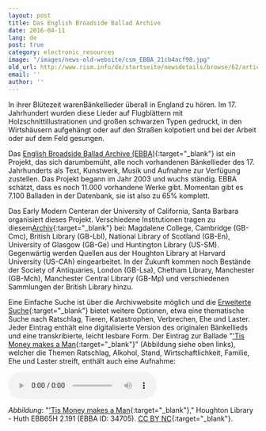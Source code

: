 ```yaml
---
layout: post
title: Das English Broadside Ballad Archive
date: 2016-04-11
lang: de
post: true
category: electronic_resources
image: "/images/news-old-website/csm_EBBA_21cb4acf98.jpg"
old_url: http://www.rism.info/de/startseite/newsdetails/browse/62/article/64/the-english-broadside-ballad-archive.html
email: ''
author: ''
---
```


In ihrer Blütezeit warenBänkellieder überall in England zu hören. Im 17. Jahrhundert wurden diese Lieder auf Flugblättern mit Holzschnittillustrationen und großen schwarzen Typen gedruckt, in den Wirtshäusern aufgehängt oder auf den Straßen kolpotiert und bei der Arbeit oder auf dem Feld gesungen.

Das [English Broadside Ballad Archive (EBBA)](http://ebba.english.ucsb.edu/){:target="_blank"} ist ein Projekt, das sich darumbemüht, alle noch vorhandenen Bänkellieder des 17. Jahrhunderts als Text, Kunstwerk, Musik und Aufnahme zur Verfügung zustellen. Das Projekt begann im Jahr 2003 und wuchs ständig. EBBA schätzt, dass es noch 11.000 vorhandene Werke gibt. Momentan gibt es 7.100 Balladen in der Datenbank, sie ist also zu 65% komplett.

Das Early Modern Centeran der University of California, Santa Barbara organisiert dieses Projekt. Verschiedene Institutionen tragen zu diesem[Archiv](http://ebba.english.ucsb.edu/page/collections){:target="_blank"} bei: Magdalene College, Cambridge (GB-Cmc), British Library (GB-Lbl), National Library of Scotland (GB-En), University of Glasgow (GB-Ge) und Huntington Library (US-SM). Gegenwärtig werden Quellen aus der Houghton Library at Harvard University (US-CAh) eingearbeitet. In der Zukunft kommen noch Bestände der Society of Antiquaries, London (GB-Lsa), Chetham Library, Manchester (GB-Mch), Manchester Central Library (GB-Mp) und verschiedenen Sammlungen der British Library hinzu.

Eine Einfache Suche ist über die Archivwebsite möglich und die [Erweiterte Suche](http://ebba.english.ucsb.edu/search_combined/){:target="_blank"} bietet weitere Optionen, etwa eine thematische Suche nach Ratschlag, Tieren, Katastrophen, Verbrechen, Ehe und Laster. Jeder Eintrag enthält eine digitalisierte Version des originalen Bänkellieds und eine transkribierte, leicht lesbare Form. Der Eintrag zur Ballade "['Tis Money makes a Man](http://ebba.english.ucsb.edu/ballad/34705/citation){:target="_blank"}" (Abbildung siehe oben links), welcher die Themen Ratschlag, Alkohol, Stand, Wirtschaftlichkeit, Familie, Ehe und Laster streift, enthält auch eine Aufnahme:

<audio controls>
<source src="http://ebba.english.ucsb.edu/recordings/P4.254.mp3" type="audio/mpeg">
Your browser does not support the audio element.
</source></audio>

_Abbildung_: "['Tis Money makes a Man](http://ebba.english.ucsb.edu/ballad/21811/citation){:target="_blank"}," Houghton Library - Huth EBB65H 2.191 (EBBA ID: 34705). [CC BY NC](http://creativecommons.org/licenses/by-nc/4.0/){:target="_blank"}.


